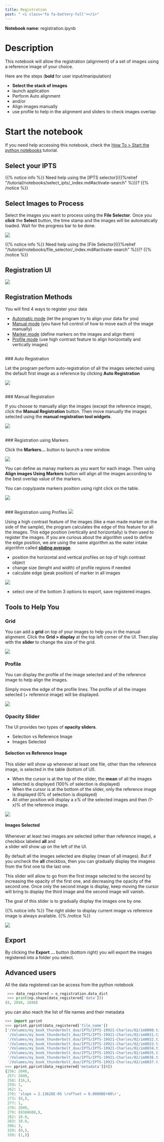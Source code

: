 ```yaml
---
title: Registration
post: " <i class='fa fa-battery-full'></i>"
---
```


**Notebook name**: registration.ipynb

# Description

This notebook will allow the registration (alignment) of a set of images using a reference image of
your choice.

Here are the steps (**bold** for user input/manipulation)

 * **Select the stack of images**
 * launch application
 * Perform Auto alignment
 * and/or
 * Align images manually
 * use profile to help in the alignment and sliders to check images overlap

# Start the notebook

If you need help accessing this notebook, check the [How To > Start the python
notebooks](/en/tutorial/how_to_start_notebooks) tutorial.

## Select your IPTS

{{% notice info %}}
Need help using the [IPTS selector]({{%relref "/tutorial/notebooks/select_ipts/_index.md#activate-search" %}})?
{{% /notice %}}

## Select Images to Process

Select the images you want to process using the **File Selector**. Once you **click** the **Select** button, the time
stamp and the images will be automatically loaded. Wait for the progress bar to be done.

<img src='/tutorial/notebooks/water_intake_profile_calculator/images/select_files.gif' />

{{% notice info %}}
Need help using the [File Selector]({{%relref "/tutorial/notebooks/file_selector/_index.md#activate-search" %}})?
{{% /notice %}}

## Registration UI

<img src='/tutorial/notebooks/registration/images/description_of_ui.png' />

## Registration Methods

You will find 4 ways to register your data

* <a href='#auto'>Automatic mode</a> (let the program try to align your data for you)
* <a href='#manual'>Manual mode</a> (you have full control of how to move each of the image manually)
* <a href='#marker'>Marker mode</a> (define markers on the images and align them)
* <a href='#profile'>Profile mode</a> (use high contrast feature to align horizontally and vertically images)

<h2 id='auto'></h2>
### Auto Registration

Let the program perform auto-registration of all the images selected using the default first image as a 
reference by clicking **Auto Registration**

<img src='/tutorial/notebooks/registration/images/auto_registration.gif' />

<h2 id='manual'></h2>
### Manual Registration

If you choose to manually align the images (except the reference image), click the **Manual Registration**
button. Then move manually the images selected using the **manual registration tool widgets**. 

<img src='/tutorial/notebooks/registration/images/manual_registration.gif' />

<h2 id='marker'></h2>
### Registration using Markers

Click the **Markers...** button to launch a new window.

<img src='/tutorial/notebooks/registration/images/marker_registration.gif' />

You can define as manay markers as you want for each image. Then using **Align images Using Markers** button will
align all the images according to the best overlap value of the markers.

You can copy/paste markers position using right click on the table.

<img src='/tutorial/notebooks/registration/images/right_click_marker_registration.gif' />

<h2 id='profile'></h2>
### Registration using Profiles

<img src='/tutorial/notebooks/registration/images/registration_profile_description_of_ui.png' />

Using a high contrast feature of the images (like a man made marker on the side of the sample), the program
calculates the edge of this feature for all the images. This edge position (vertically and horizontally) is then
used to register the images. If you are curious about the algorithm used to define the edge position, we are using the
same algorithm as the water intake algorithm called <a href='/tutorial/notebooks/water_intake_profile_calculator/images/water_intake_calculation.pdf'>**sliding average**</a>.

* position the horizontal and vertical profiles on top of high contrast object
* change size (lenght and width) of profile regions if needed
* calculate edge (peak position) of marker in all images

<img src='/tutorial/notebooks/registration/images/registration_profile_tab2_description_of_ui.png' />

* select one of the bottom 3 options to export, save registered images.

## Tools to Help You

### Grid

You can add a **grid** on top of your images to help you in the manual alignment. Click the **Grid > display**
at the top left corner of the UI. Then play with the **slider** to change the size of the grid.

<img src='/tutorial/notebooks/registration/images/grid.gif' />

### Profile

You can display the profile of the image selected and of the reference image to help align the images. 

Simply move the edge of the profile lines. The profile of all the images selected (+ reference image) will be 
displayed.

<img src='/tutorial/notebooks/registration/images/profile.gif' />

### Opacity Slider

The UI provides two types of **opacity sliders**. 

 * Selection vs Reference Image
 * Images Selected
 
#### Selection vs Reference Image
 
 This slider will show up whenever at least one file, other than the reference image, is selected in the
 table (bottom of UI). 
  
  - When the cursor is at the top of the slider, the **mean** of all the images selected 
 is displayed (100% of selection is displayed) 
  - When the cursor is at the bottom of the slider, only the reference image is displayed (0% of selection
  is displayed)
  - All other position will display a *x%* of the selected images and then *(1-x)%* of the reference image.
  
<img src='/tutorial/notebooks/registration/images/reference_selection_slider.gif' />

#### Images Selected 

 Whenever at least two images are selected (other than reference image), a checkbox labeled **all** and \
 a slider will show up on the left of the UI. 
 
 By default all the images selected are display (mean of all images). But if you uncheck the **all** 
 checkbox, then you can gradually display the imagess from the first one to the last one. 
 
 This slider will allow to go from the first image selected to the second by increasing
 the opacity of the first one, and decreasing the opacity of the second one. Once only the second image
 is display, keep moving the cursor will bring to display the third image and the second image will vanish.
 
 The goal of this slider is to gradually display the images one by one. 
 
{{% notice info %}}
The right slider to display current image vs reference image is always available.
{{% /notice %}}
 
 <img src='/tutorial/notebooks/registration/images/images_selected_slider.gif' />
 
## Export

By clicking the **Export ...** button (bottom right) you will export the images registered into a folder you select.

## Advanced users

All the data registered can be access from the python notebook

```python
 >>> data_registered = o_registration.data_dict
 >>> print(np.shape(data_registered['data']))
(8, 2048, 2048)
```

you can also reach the list of file names and their metadata

```python
>>> import pprint
>>> pprint.pprint(data_registered['file_name'])
['/Volumes/my_book_thunderbolt_duo/IPTS/IPTS-19921-Charles/02/im0000.tif',
 '/Volumes/my_book_thunderbolt_duo/IPTS/IPTS-19921-Charles/02/im0031.tif',
 '/Volumes/my_book_thunderbolt_duo/IPTS/IPTS-19921-Charles/02/im0032.tif',
 '/Volumes/my_book_thunderbolt_duo/IPTS/IPTS-19921-Charles/02/im0033.tif',
 '/Volumes/my_book_thunderbolt_duo/IPTS/IPTS-19921-Charles/02/im0034.tif',
 '/Volumes/my_book_thunderbolt_duo/IPTS/IPTS-19921-Charles/02/im0035.tif',
 '/Volumes/my_book_thunderbolt_duo/IPTS/IPTS-19921-Charles/02/im0036.tif',
 '/Volumes/my_book_thunderbolt_duo/IPTS/IPTS-19921-Charles/02/im0037.tif']
>>> pprint.pprint(data_registered['metadata'][0])
{256: 2048,
 257: 2048,
 258: (16,),
 259: 1,
 262: 1,
 270: 'slope = 2.13626E-05 \roffset = 0.00000E+00\r',
 273: (8,),
 277: 1,
 278: 2048,
 279: (8388608,),
 282: 10.0,
 283: 10.0,
 296: 3,
 320: (0,),
 339: (1,)}
```

